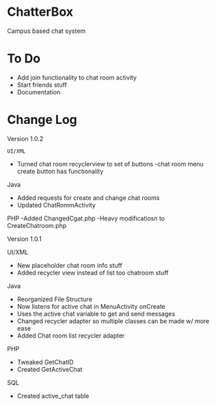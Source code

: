 # ChatterBox

Campus based chat system

# To Do

  + Add join functionality to chat room activity
  + Start friends stuff
  + Documentation

# Change Log

  Version 1.0.2
  
    UI/XML
  - Turned chat room recyclerview to set of buttons
  -chat room menu create button has functionality

  Java
  - Added requests for create and change chat rooms
  - Updated ChatRommActivity

  PHP
  -Added ChangedCgat.php
  -Heavy modificatiosn to CreateChatroom.php

  Version 1.0.1

  UI/XML
  - New placeholder chat room info stuff
  - Added recycler view instead of list too chatroom stuff

  Java
  - Reorganized File Structure
  - Now listens for active chat in MenuActivity onCreate
  - Uses the active chat variable to get and send messages
  - Changed recycler adapter so multiple classes can be made
    w/ more ease
  - Added Chat room list recycler adapter

  PHP
  - Tweaked GetChatID
  - Created GetActiveChat
     
  SQL
  - Created active_chat table
